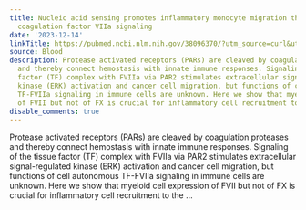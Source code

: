 ```yaml
---
title: Nucleic acid sensing promotes inflammatory monocyte migration through biased
  coagulation factor VIIa signaling
date: '2023-12-14'
linkTitle: https://pubmed.ncbi.nlm.nih.gov/38096370/?utm_source=curl&utm_medium=rss&utm_campaign=journals&utm_content=7603509&fc=None&ff=20231215170556&v=2.18.0
source: Blood
description: Protease activated receptors (PARs) are cleaved by coagulation proteases
  and thereby connect hemostasis with innate immune responses. Signaling of the tissue
  factor (TF) complex with FVIIa via PAR2 stimulates extracellular signal-regulated
  kinase (ERK) activation and cancer cell migration, but functions of cell autonomous
  TF-FVIIa signaling in immune cells are unknown. Here we show that myeloid cell expression
  of FVII but not of FX is crucial for inflammatory cell recruitment to the ...
disable_comments: true
---
```

Protease activated receptors (PARs) are cleaved by coagulation proteases and thereby connect hemostasis with innate immune responses. Signaling of the tissue factor (TF) complex with FVIIa via PAR2 stimulates extracellular signal-regulated kinase (ERK) activation and cancer cell migration, but functions of cell autonomous TF-FVIIa signaling in immune cells are unknown. Here we show that myeloid cell expression of FVII but not of FX is crucial for inflammatory cell recruitment to the ...